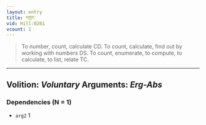 ```yaml
---
layout: entry
title: བགྲང་
vid: Hill:0261
vcount: 1
---
```

> To number, count, calculate CD\. To count, calculate, find out by working with numbers DS\. To count, enumerate, to compute, to calculate, to list, relate TC\.

---
Volition: _Voluntary_
Arguments: _Erg-Abs_
---

### Dependencies (N = 1)
* `arg2` 1
